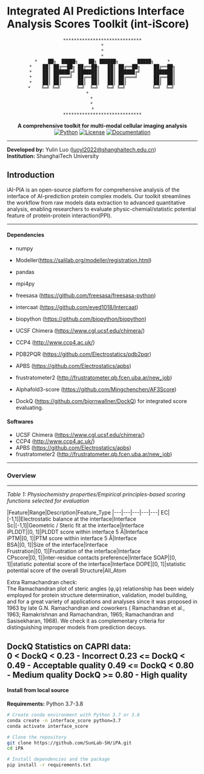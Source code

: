 # Integrated AI Predictions Interface Analysis Scores Toolkit (int-iScore)

<div align="center">

```
​**​*​**​*​**​*​**​*​**​*​**​*​**​*​**​**​**​**​
*
*
*
*    ██╗  █████╗    ██╗ ██████╗       █████╗     *
*    ██║ ██╔══██╗ ██╔══██╗   ██║ ██╔══██╗     ██╔══██╗
*    ██║ ██████╔╝ ███████║   ██║ ██████╔╝     ███████║
*    ██║ ██╔═══╝  ██╔══██║   ██║ ██╔═══╝      ██╔══██║
*    ██║ ██║      ██║  ██║   ██║ ██║          ██║  ██║
*    ╚═╝ ╚═╝      ╚═╝  ╚═╝   ╚═╝ ╚═╝          ╚═╝  ╚═╝ 
*           
*        
*        
*       
​**​*​**​*​**​*​**​*​**​*​**​*​**​*​**​**​**​**​
```





**A comprehensive toolkit for multi-modal cellular imaging analysis**
[![Python](https://img.shields.io/badge/Python-3.7%2B-blue.svg)](https://www.python.org/)
[![License](https://img.shields.io/badge/License-MIT-green.svg)](LICENSE)
[![Documentation](https://img.shields.io/badge/docs-available-brightgreen.svg)](docs/)

</div>

---

**Developed by:** Yulin Luo ([luoyl2022@shanghaitech.edu.cn](mailto:luoyl2022@shanghaitech.edu.cn))  
**Institution:** ShanghaiTech University



## Introduction

iAI-PIA is an open-source platform for comprehensive analysis of the interface of AI-prediction protein complex models. Our toolkit streamlines the workflow from raw models data extraction to advanced quantitative analysis, enabling researchers to evaluate physic-chemial/statistic potential feature of protein-protein interaction(PPI).


---

#### Dependencies

* numpy
* Modeller(https://salilab.org/modeller/registration.html)
* pandas
* mpi4py
* freesasa (https://github.com/freesasa/freesasa-python)
* intercaat (https://github.com/eved1018/Intercaat)
* biopython (https://github.com/biopython/biopython)
* UCSF Chimera (https://www.cgl.ucsf.edu/chimera/)
* CCP4 (http://www.ccp4.ac.uk/)
* PDB2PQR (https://github.com/Electrostatics/pdb2pqr)
* APBS (https://github.com/Electrostatics/apbs)
* frustratometer2 (http://frustratometer.qb.fcen.uba.ar/new_job)
* Alphafold3-score (https://github.com/Mingchenchen/AF3Score)

* DockQ (https://github.com/bjornwallner/DockQ) for integrated score evaluating.



#### Softwares

* UCSF Chimera (https://www.cgl.ucsf.edu/chimera/)
* CCP4 (http://www.ccp4.ac.uk/)
* APBS (https://github.com/Electrostatics/apbs)
* frustratometer2 (http://frustratometer.qb.fcen.uba.ar/new_job)



---





### Overview

---

*Table 1: Physiochemistry properties/Empirical principles-based scoring functions selected for evaluation*

|Feature|Range|Description|Feature_Type 
|---|---|---|---|---|
EC|[-1,1]|Electrostatic balance at the interface|Interface      
Sc|[-1,1]|Geometric / Steric fit at the interface|Interface       
iPLDDT|[0, 1]|PLDDT score within interface 5 Å|Interface        
iPTM|[0, 1]|PTM score within interface 5 Å|Interface       
BSA|[0, 1]|Size of the interface|Interface      
Frustration|[0, 1]|Frustration of the interface|Interface      
CPscore|[0, 1]|inter-residue contacts preference|Interface 
SOAP|[0, 1]|statistic potential score of the interface|Interface 
DOPE|[0, 1]|statistic potential score of the overall Structure|All_Atom       

   Extra Ramachandran check:  
   The Ramachandran plot of steric angles (φ,ψ) relationship has been widely employed for protein structure determination, validation, model building, and for a great variety of applications and analyses since it was proposed in 1963 by late G.N. Ramachandran and coworkers ( Ramachandran et al., 1963; Ramakrishnan and Ramachandran, 1965; Ramachandran and Sasisekharan, 1968). We check it as complementary criteria for distinguishing improper models from prediction decoys.
    
	
   DockQ Statistics on CAPRI data:  
    0    <  DockQ <  0.23 - Incorrect
    0.23 <= DockQ <  0.49 - Acceptable quality
    0.49 <= DockQ <  0.80 - Medium quality
            DockQ >= 0.80 - High quality
---
#### Install from local source

**Requirements:** Python 3.7-3.8

```bash
# Create conda environment with Python 3.7 or 3.8
conda create -n interface_score python=3.7
conda activate interface_score

# Clone the repository
git clone https://github.com/SunLab-SH/iPA.git
cd iPA

# Install dependencies and the package
pip install -r requirements.txt
```




